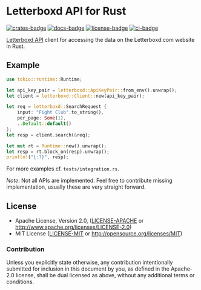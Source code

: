 # Letterboxd API for Rust

[![crates-badge]][crates-url]
[![docs-badge]][docs-url]
[![license-badge]][license]
[![ci-badge]][ci-url]

[crates-badge]: https://img.shields.io/crates/v/letterboxd.svg
[crates-url]: https://crates.io/crates/letterboxd
[docs-badge]: https://docs.rs/letterboxd/badge.svg
[docs-url]: https://docs.rs/letterboxd
[license-badge]: https://img.shields.io/crates/l/letterboxd.svg
[license]: #license
[ci-badge]: https://github.com/boxdot/letterboxd-rs/workflows/rust/badge.svg
[ci-url]: https://github.com/boxdot/letterboxd-rs/actions

[Letterboxd API](http://api-docs.letterboxd.com) client for accessing the data on the
Letterboxd.com website in Rust.

## Example

```rust
use tokio::runtime::Runtime;

let api_key_pair = letterboxd::ApiKeyPair::from_env().unwrap();
let client = letterboxd::Client::new(api_key_pair);

let req = letterboxd::SearchRequest {
    input: "Fight Club".to_string(),
    per_page: Some(1),
    ..Default::default()
};
let resp = client.search(&req);

let mut rt = Runtime::new().unwrap();
let resp = rt.block_on(resp).unwrap();
println!("{:?}", resp);
```

For more examples cf. `tests/integration.rs`.

*Note*: Not all APIs are implemented. Feel free to contribute missing implementation, usually these
are very straight forward.

## License

 * Apache License, Version 2.0, ([LICENSE-APACHE](LICENSE-APACHE) or
   http://www.apache.org/licenses/LICENSE-2.0)
 * MIT License ([LICENSE-MIT](LICENSE-MIT) or
   http://opensource.org/licenses/MIT)

### Contribution

Unless you explicitly state otherwise, any contribution intentionally submitted
for inclusion in this document by you, as defined in the Apache-2.0 license,
shall be dual licensed as above, without any additional terms or conditions.
